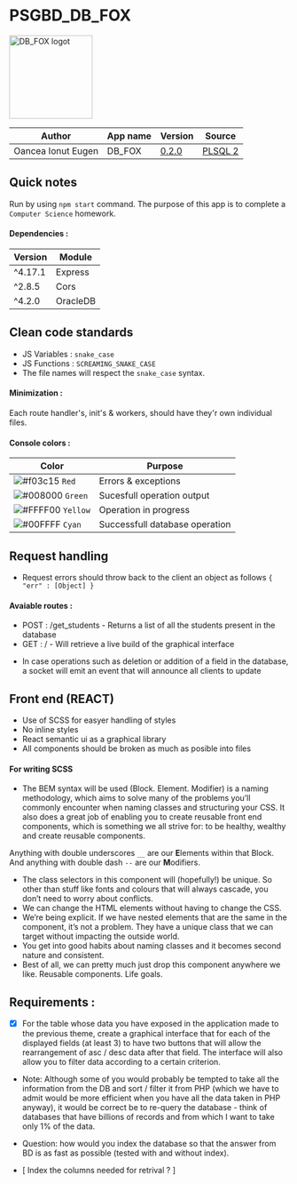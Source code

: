 
# PSGBD_DB_FOX
<img src="https://i.ibb.co/Wfb959P/logo.png" alt="DB_FOX logot" width="150" height="150">

| Author | App name | Version | Source |
|--|--|--|--|
| Oancea Ionut Eugen | DB_FOX | [0.2.0](https://github.com/ionut270/PSGBD_DB_FOX/tree/2) | [PLSQL 2](https://profs.info.uaic.ro/~bd/wiki/index.php/PLSQL_2)

## Quick notes

Run by using `npm start` command.
The purpose of this app is to complete a `Computer Science` homework.


#### Dependencies : 
| Version | Module |
|--|--|
| ^4.17.1 | Express |
| ^2.8.5 | Cors |
| ^4.2.0 | OracleDB |

## Clean code standards
 - JS Variables 		: `snake_case`
 - JS Functions 		: `SCREAMING_SNAKE_CASE`
 - The file names will respect the `snake_case` syntax.
#### Minimization :
Each route handler's, init's & workers, should have they'r own individual files.
#### Console colors : 
| Color | Purpose |
|--|--|
| ![#f03c15](https://via.placeholder.com/15/f03c15/000000?text=+) `Red` | Errors & exceptions |
|![#008000](https://via.placeholder.com/15/008000/000000?text=+) `Green` | Sucesfull operation output |
|![#FFFF00](https://via.placeholder.com/15/FFFF00/000000?text=+) `Yellow` | Operation in progress |
| ![#00FFFF](https://via.placeholder.com/15/00FFFF/000000?text=+) `Cyan` | Successfull database operation |

## Request handling

- Request errors should throw back to the client an object as follows `{ "err" : [Object] }`
#### Avaiable routes : 
- POST : /get_students - Returns a list of all the students present in the database
- GET :  / - Will retrieve a live build of the graphical interface

* In case operations such as deletion or addition of a field in the database, a socket will emit an event that will announce all clients to update

## Front end (REACT)
- Use of SCSS for easyer handling of styles
- No inline styles
- React semantic ui as a graphical library
- All components should be broken as much as posible into files
#### For writing SCSS
- The BEM syntax will be used
(Block. Element. Modifier) is a naming methodology, which aims to solve many of the problems you’ll commonly encounter when naming classes and structuring your CSS. It also does a great job of enabling you to create reusable front end components, which is something we all strive for: to be healthy, wealthy and create reusable components.

Anything with double underscores `__` are our **E**lements within that Block. And anything with double dash `--` are our **M**odifiers.

-   The class selectors in this component will (hopefully!) be unique. So other than stuff like fonts and colours that will always cascade, you don’t need to worry about conflicts.
-   We can change the HTML elements without having to change the CSS.
-   We’re being explicit. If we have nested elements that are the same in the component, it’s not a problem. They have a unique class that we can target without impacting the outside world.
-   You get into good habits about naming classes and it becomes second nature and consistent.
-   Best of all, we can pretty much just drop this component anywhere we like. Reusable components. Life goals.

## Requirements : 
- [x] For the table whose data you have exposed in the application made to the previous theme, create a graphical interface that for each of the displayed fields (at least 3) to have two buttons that will allow the rearrangement of asc / desc data after that field. The interface will also allow you to filter data according to a certain criterion.

 - Note: Although some of you would probably be tempted to take all the information from the DB and sort / filter it from PHP (which we have to admit would be more efficient when you have all the data taken in PHP anyway), it would be correct be to re-query the database - think of databases that have billions of records and from which I want to take only 1% of the data.

- Question: how would you index the database so that the answer from BD is as fast as possible (tested with and without index). 
- [ Index the columns needed for retrival ? ] 
